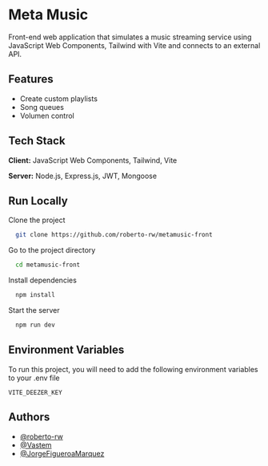 
# Meta Music

Front-end web application that simulates a music streaming service using JavaScript Web Components, Tailwind with Vite and connects to an external API.


## Features

- Create custom playlists
- Song queues
- Volumen control


## Tech Stack

**Client:** JavaScript Web Components, Tailwind, Vite

**Server:** Node.js, Express.js, JWT, Mongoose


## Run Locally

Clone the project

```bash
  git clone https://github.com/roberto-rw/metamusic-front
```

Go to the project directory

```bash
  cd metamusic-front
```

Install dependencies

```bash
  npm install
```

Start the server

```bash
  npm run dev
```


## Environment Variables

To run this project, you will need to add the following environment variables to your .env file

`VITE_DEEZER_KEY`


## Authors

- [@roberto-rw](https://www.github.com/roberto-rw)
- [@Vastem](https://www.github.com/Vastem)
- [@JorgeFigueroaMarquez](https://github.com/JorgeFigueroaMarquez)


